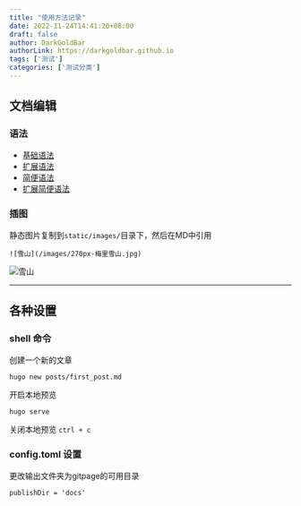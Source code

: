 ```yaml
---
title: "使用方法记录"
date: 2022-11-24T14:41:20+08:00
draft: false
author: DarkGoldBar
authorLink: https://darkgoldbar.github.io
tags: ['测试']
categories: ['测试分类']
---
```


## 文档编辑
### 语法
- [基础语法](https://hugoloveit.com/zh-cn/basic-markdown-syntax/)
- [扩展语法](https://hugoloveit.com/zh-cn/theme-documentation-content/)
- [简便语法](https://hugoloveit.com/zh-cn/theme-documentation-built-in-shortcodes/)
- [扩展简便语法](https://hugoloveit.com/zh-cn/theme-documentation-extended-shortcodes/)

### 插图
静态图片复制到`static/images/`目录下，然后在MD中引用  
```
![雪山](/images/270px-梅里雪山.jpg)
```
![雪山](/images/270px-梅里雪山.jpg)

----------------------------------------

## 各种设置
### shell 命令 

创建一个新的文章
```
hugo new posts/first_post.md
```

开启本地预览
```
hugo serve
```

关闭本地预览 `ctrl + c`


### config.toml 设置

更改输出文件夹为gitpage的可用目录
```
publishDir = 'docs'
```

